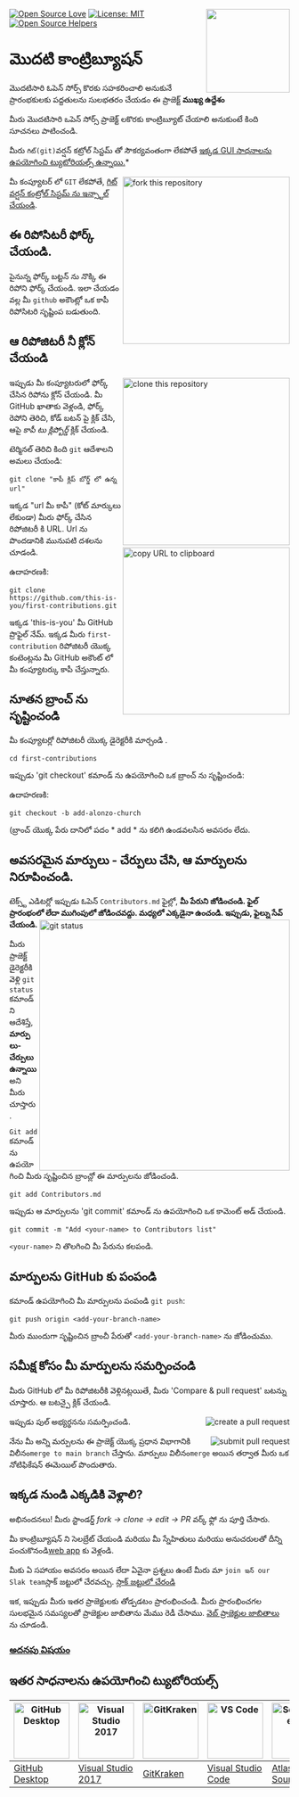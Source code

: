 [![Open Source Love](https://badges.frapsoft.com/os/v1/open-source.svg?v=103)](https://github.com/ellerbrock/open-source-badges/)
[<img align="right" width="150" src="https://firstcontributions.github.io/assets/Readme/join-slack-team.png">](https://join.slack.com/t/firstcontributors/shared_invite/zt-1hg51qkgm-Xc7HxhsiPYNN3ofX2_I8FA)
[![License: MIT](https://img.shields.io/badge/License-MIT-green.svg)](https://opensource.org/licenses/MIT)
[![Open Source Helpers](https://www.codetriage.com/roshanjossey/first-contributions/badges/users.svg)](https://www.codetriage.com/roshanjossey/first-contributions)



# మొదటి కాంట్రిబ్యూషన్ 





మొదటిసారి ఓపెన్ సోర్స్ కొరకు సహకరించాలి అనుకునే ప్రారంభకులకు పద్దతులను సులభతరం చేయడం ఈ ప్రాజెక్ట్ **ముఖ్య ఉద్దేశం**

 మీరు మొదటిసారి ఒపెన్ సోర్స్ ప్రాజెక్ట్ లకొరకు కాంట్రిబ్యూట్ చేయాలి అనుకుంటే కింది సూచనలు పాటించండి.

మీరు `గిట్(git)`వర్షన్ కట్రోల్ సిస్టమ్ తో సౌకర్యవంతంగా లేకపోతే [ఇక్కడ GUI సాధనాలను ఉపయోగించి ట్యుటోరియల్స్ ఉన్నాయి.](#ఇతర-సాధనాలను-ఉపయోగించి-ట్యుటోరియల్స్)*

<img align="right" width="300" src="https://firstcontributions.github.io/assets/Readme/fork.png" alt="fork this repository" />

మీ కంప్యూటర్ లో `GIT` లేకపోతే, [గిట్ వర్షన్ కంట్రోల్ సిస్టమ్ ను ఇన్స్టాల్ చేయండి](https://help.github.com/articles/set-up-git/).

## ఈ రిపోసిటరీ ఫోర్క్ చేయండి.

పైనున్న ఫోర్క్  బట్టన్ ను నొక్కి ఈ రిపోని ఫోర్క్ చేయండి. ఇలా చేయడం వల్ల మీ `github` అకౌంట్లో  ఒక కాపీ  రిపోసిటరి సృష్టింప బడుతుంది.


## ఆ రిపోజిటరీ నీ క్లోన్ చేయండి 

<img align="right" width="300" src="https://firstcontributions.github.io/assets/Readme/clone.png" alt="clone this repository" />

ఇప్పుడు మీ కంప్యూటరులో ఫోర్క్ చేసిన రిపోను క్లోన్ చేయండి. మీ GitHub ఖాతాకు వెళ్లండి, ఫోర్క్ రెపోని తెరిచి, కోడ్ బటన్ పై క్లిక్ చేసి, ఆపై *కాపీ టు క్లిప్బోర్డ్* క్లిక్ చేయండి.

టెర్మినల్ తెరిచి కింది `git` ఆదేశాలని అమలు చేయండి:
```
git clone "కాపీ క్లిప్ బోర్డ్ లో ఉన్న url"
```
ఇక్కడ "url మీ కాపీ" (కోట్ మార్కులు లేకుండా) మీరు ఫోర్క్ చేసిన రిపోజిటరీ కి  URL. Url ను పొందడానికి మునుపటి దశలను చూడండి.
<img align="right" width="300" src="https://firstcontributions.github.io/assets/Readme/copy-to-clipboard.png" alt="copy URL to clipboard" />

ఉదాహరణకి:
```
git clone https://github.com/this-is-you/first-contributions.git
```
ఇక్కడ 'this-is-you' మీ GitHub ప్రొఫైల్ నేమ్. ఇక్కడ మీరు `first-contribution` రిపోజిటరీ  యొక్క కంటెంట్లను మీ GitHub అకౌంట్ లో మీ కంప్యూటర్కు కాపీ చేస్తున్నారు.

## నూతన బ్రాంచ్ ను సృష్టించండి

మీ కంప్యూటర్లో రిపోజిటరీ యొక్క డైరెక్టరీకి మార్చండి .

```
cd first-contributions
```
ఇప్పుడు 'git checkout' కమాండ్ ను  ఉపయోగించి ఒక బ్రాంచ్ ను సృష్టించండి:


ఉదాహరణకి:
```
git checkout -b add-alonzo-church
```
(బ్రాంచ్ యొక్క పేరు దానిలో పదం * add * ను కలిగి ఉండవలసిన అవసరం లేదు.

## అవసరమైన మార్పులు - చేర్పులు చేసి, ఆ మార్పులను నిరూపించండి.

టెక్స్ట్ ఎడిటర్లో ఇప్పుడు ఓపెన్ `Contributors.md` ఫైల్లో, **మీ పేరుని జోడించండి. ఫైల్ ప్రారంభంలో లేదా ముగింపులో జోడించవద్దు. మధ్యలో ఎక్కడైనా ఉంచండి. ఇప్పుడు, ఫైల్ను సేవ్ చేయండి.**
<img align="right" width="450" src="https://firstcontributions.github.io/assets/Readme/git-status.png" alt="git status" />


మీరు ప్రాజెక్ట్ డైరెక్టరీకి వెళ్లి `git status` కమాండ్ ని ఆదేశిస్తే, **మార్పులు-చేర్పులు ఉన్నాయి** అని మీరు చూస్తారు.

`Git add ` కమాండ్ ను ఉపయోగించి మీరు సృష్టించిన బ్రాంచ్లో ఈ మార్పులను జోడించండి.

```
git add Contributors.md
```

ఇప్పుడు ఆ మార్పులను 'git commit' కమాండ్ ను  ఉపయోగించి ఒక కామెంట్ అడ్ చేయండి.

```
git commit -m "Add <your-name> to Contributors list"
```
`<your-name>` ని తొలగించి  మీ పేరును కలపండి.

## మార్పులను GitHub కు పంపండి

కమాండ్ ఉపయోగించి మీ మార్పులను పంపండి `git push`:
```
git push origin <add-your-branch-name>
```
మీరు ముందుగా సృష్టించిన బ్రాంచీ పేరుతో `<add-your-branch-name>` ను జోడించుము.

## సమీక్ష కోసం మీ మార్పులను సమర్పించండి

మీరు GitHub లో మీ రిపోజిటరీకి వెళ్లినట్లయితే, మీరు 'Compare & pull request' బటన్ను చూస్తారు. ఆ బటన్పై క్లిక్ చేయండి.

<img style="float: right;" src="https://firstcontributions.github.io/assets/Readme/compare-and-pull.png" alt="create a pull request" />

ఇప్పుడు పుల్ అభ్యర్థనను సమర్పించండి.

<img style="float: right;" src="https://firstcontributions.github.io/assets/Readme/submit-pull-request.png" alt="submit pull request" />

  నేను  మీ అన్ని మర్పులను ఈ ప్రాజెక్ట్ యొక్క ప్రధాన విభాగానికి విలీనం`merge to main branch` చేస్తాను. 
మార్పులు విలీనం`merge` అయిన తర్వాత మీరు ఒక నోటిఫికేషన్ ఈమెయిల్ పొందుతారు.

## ఇక్కడ నుండి ఎక్కడికి వెళ్లాలి?

అభినందనలు! మీరు స్టాండర్డ్ _fork -> clone -> edit -> PR_  వర్క్ ఫ్లో ను పూర్తి చేసారు.

మీ కాంట్రిబ్యూషన్ ని సెలబ్రేట్ చేయండి మరియు మీ స్నేహితులు మరియు అనుచరులతో దీన్ని  పంచుకొనండి[web app](https://firstcontributions.github.io/#social-share) కు వెళ్లండి.

మీకు ఏ సహాయం అవసరం అయిన లేదా ఏవైనా ప్రశ్నలు ఉంటే మీరు మా  `join ఇన్ our Slak team`స్లాక్ జట్టులో చేరవచ్చు. [స్లాక్ జట్టులో చేరండి](https://join.slack.com/t/firstcontributors/shared_invite/zt-1hg51qkgm-Xc7HxhsiPYNN3ofX2_I8FA)

ఇక, ఇప్పుడు మీరు ఇతర ప్రాజెక్టులకు తోడ్పడటం ప్రారంభించండి. మీరు ప్రారంభించగల సులభమైన సమస్యలతో ప్రాజెక్టుల జాబితాను మేము రెడీ చేసాము. [వెబ్ ప్రాజెక్టుల జాబితాలు](https://firstcontributions.github.io/#project-list) ను చూడండి.

### [అదనపు విషయం](../additional-material/git_workflow_scenarios/additional-material.md)


## ఇతర సాధనాలను ఉపయోగించి ట్యుటోరియల్స్

| <a href="../gui-tool-tutorials/github-desktop-tutorial.md"><img alt="GitHub Desktop" src="https://desktop.github.com/images/desktop-icon.svg" width="100"></a> | <a href="../gui-tool-tutorials/github-windows-vs2017-tutorial.md"><img alt="Visual Studio 2017" src="https://upload.wikimedia.org/wikipedia/commons/c/cd/Visual_Studio_2017_Logo.svg" width="100"></a> | <a href="../gui-tool-tutorials/gitkraken-tutorial.md"><img alt="GitKraken" src="https://firstcontributions.github.io/assets/gui-tool-tutorials/gitkraken-tutorial/gk-icon.png" width="100"></a> | <a href="../gui-tool-tutorials/github-windows-vs-code-tutorial.md"><img alt="VS Code" src="https://upload.wikimedia.org/wikipedia/commons/2/2d/Visual_Studio_Code_1.18_icon.svg" width=100></a> | <a href="../gui-tool-tutorials/sourcetree-macos-tutorial.md"><img alt="Sourcetree App" src="https://wac-cdn.atlassian.com/dam/jcr:81b15cde-be2e-4f4a-8af7-9436f4a1b431/Sourcetree-icon-blue.svg" width=100></a> | <a href="../gui-tool-tutorials/github-windows-intellij-tutorial.md"><img alt="IntelliJ IDEA" src="https://upload.wikimedia.org/wikipedia/commons/thumb/9/9c/IntelliJ_IDEA_Icon.svg/512px-IntelliJ_IDEA_Icon.svg.png" width=100></a> |
| --- | --- | --- | --- | --- | --- |
| [GitHub Desktop](../gui-tool-tutorials/github-desktop-tutorial.md) | [Visual Studio 2017](../gui-tool-tutorials/github-windows-vs2017-tutorial.md) | [GitKraken](../gui-tool-tutorials/gitkraken-tutorial.md) | [Visual Studio Code](../gui-tool-tutorials/github-windows-vs-code-tutorial.md) | [Atlassian Sourcetree](../gui-tool-tutorials/sourcetree-macos-tutorial.md) | [IntelliJ IDEA](../gui-tool-tutorials/github-windows-intellij-tutorial.md) |
